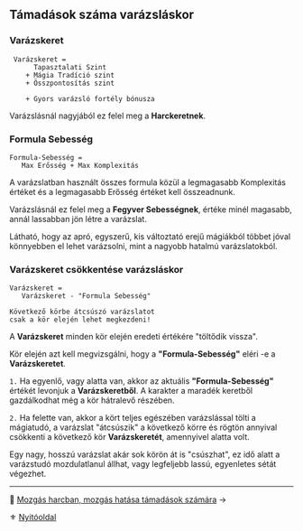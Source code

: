 ## Támadások száma varázsláskor

### Varázskeret

```
 Varázskeret =
      Tapasztalati Szint
    + Mágia Tradíció szint
    + Összpontosítás szint

    + Gyors varázsló fortély bónusza
```

Varázslásnál nagyjából ez felel meg a **Harckeretnek**.

### Formula Sebesség

```
Formula-Sebesség =
   Max Erősség + Max Komplexitás
```

A varázslatban használt összes formula közül a legmagasabb Komplexitás értéket és a legmagasabb Erősség értéket kell összeadnunk.

Varázslásnál ez felel meg a **Fegyver Sebességnek**, értéke minél magasabb, annál lassabban jön létre a varázslat.

Látható, hogy az apró, egyszerű, kis változtató erejű mágiákból többet jóval könnyebben el lehet varázsolni, mint a nagyobb hatalmú varázslatokból.

### Varázskeret csökkentése varázsláskor
```
Varázskeret =
   Varázskeret - "Formula Sebesség"

Következő körbe átcsúszó varázslatot
csak a kör elején lehet megkezdeni!
```

A **Varázskeret** minden kör elején eredeti értékére "töltődik vissza".

Kör elején azt kell megvizsgálni, hogy a **"Formula-Sebesség"** eléri -e a **Varázskeretet**.

`1.` Ha egyenlő, vagy alatta van, akkor az aktuális **"Formula-Sebesség"** értékét levonjuk a **Varázskeretből**. A karakter a maradék keretből gazdálkodhat még a kör hátralevő részében.

`2.` Ha felette van, akkor a kört teljes egészében varázslással tölti a mágiatudó, a varázslat "átcsúszik" a következő körre és rögtön annyival csökkenti a következő kör **Varázskeretét**, amennyivel alatta volt.

Egy nagy, hosszú varázslat akár sok körön át is "csúszhat", ez idő alatt a varázstudó mozdulatlanul állhat, vagy legfeljebb lassú, egyenletes sétát végezhet.

---

🔗 [Mozgás harcban, mozgás hatása támadások számára](063_07_mozgas_harc_kozben.md) →

⚜️ [Nyitóoldal](start.md)